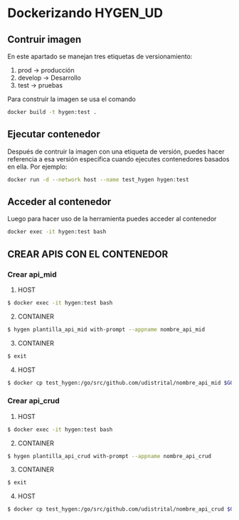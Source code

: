 # Dockerizando HYGEN_UD

## Contruir imagen

En este apartado se manejan tres etiquetas de versionamiento:
1. prod     ->  producción
2. develop  ->  Desarrollo 
3. test     ->  pruebas

Para construir la imagen se usa el comando
```bash
docker build -t hygen:test .
```

## Ejecutar contenedor

Después de contruir la imagen con una etiqueta de versión, puedes hacer referencia a esa versión especifica cuando ejecutes contenedores basados en ella. Por ejemplo:

```bash
docker run -d --network host --name test_hygen hygen:test
```

## Acceder al contenedor

Luego para hacer uso de la herramienta puedes acceder al contenedor

```bash
docker exec -it hygen:test bash
```

## CREAR APIS CON EL CONTENEDOR

### Crear api_mid

1. HOST
```bash
$ docker exec -it hygen:test bash
```
2. CONTAINER
```bash
$ hygen plantilla_api_mid with-prompt --appname nombre_api_mid
```
3. CONTAINER
```bash
$ exit
```
4. HOST
```bash
$ docker cp test_hygen:/go/src/github.com/udistrital/nombre_api_mid $GOPATH/src/github.com/udistrital
```

### Crear api_crud

1. HOST
```bash
$ docker exec -it hygen:test bash
```
2. CONTAINER
```bash
$ hygen plantilla_api_crud with-prompt --appname nombre_api_crud
```
3. CONTAINER
```bash
$ exit
```
4. HOST
```bash
$ docker cp test_hygen:/go/src/github.com/udistrital/nombre_api_crud $GOPATH/src/github.com/udistrital
```

